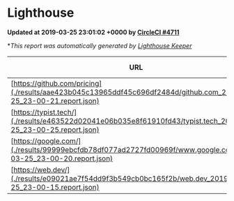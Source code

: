 
# Lighthouse

**Updated at 2019-03-25 23:01:02 +0000 by [CircleCI #4711](https://circleci.com/gh/ItinerisLtd/lighthouse-keeper-example/4711)**

**This report was automatically generated by [Lighthouse Keeper](https://github.com/itinerisltd/lighthouse-keeper)*

| URL | Performance | Accessibility | Best Practices | SEO | PWA | Updated At |
| --- | --- | --- | --- | --- | --- | --- |
| [https://github.com/pricing](./results/aae423b045c13965ddf45c696df2484d/github.com_2019-03-25_23-00-21.report.json) | 0.87 | 0.89 | 0.93 | 0.9 | 0.58 | 2019-03-25T23:00:21.064Z |
| [https://typist.tech/](./results/e463522d02041e06b035e8f61910fd43/typist.tech_2019-03-25_23-00-25.report.json) | 1 |  |  |  |  | 2019-03-25T23:00:25.083Z |
| [https://google.com/](./results/99999ebcfdb78df077ad2727fd00969f/www.google.com_2019-03-25_23-00-20.report.json) | 0.93 | 0.71 | 0.93 | 0.82 | 0.58 | 2019-03-25T23:00:20.378Z |
| [https://web.dev/](./results/e09021ae7f54dd9f3b549cb0bc165f2b/web.dev_2019-03-25_23-00-15.report.json) | 0.95 | 0.93 | 1 | 0.96 | 1 | 2019-03-25T23:00:15.780Z |
